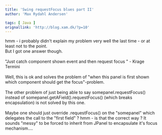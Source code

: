 ```yaml
---
title: 'Swing requestFocus blues part II'
author: 'Max Rydahl Andersen'

tags: [ Java ]
orignallink: 'http://blog.xam.dk/?p=10'
---
```

<div><p>hmm - i probably didn't explain my problem very well the last time - or at least not to the point. <br>
But I got one answer though.<br><br>
"Just catch component shown event and then request focus " - Krage Termini<br><br>
Well, this is ok and solves the problem of "when this panel is first shown which component should get the focus"-problem.<br><br>
The other problem of just being able to say somepanel.requestFocus() instead of somepanel.getAField().requestFocus() (which breaks encapsulation) is not solved by this one.<br><br>
Maybe one should just override .requestFocus() on the "somepanel" which delegates the call to the "first field" ? hmm - is that the correct way  ? It sounds "messy" to be forced to inherit from JPanel to encapsulate it's focus mechanism....</p></div>
